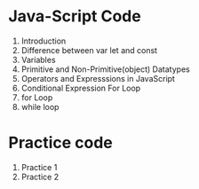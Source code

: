 # Java-Script Code
1. Introduction
1. Difference between var let and const
1. Variables
1. Primitive and Non-Primitive(object) Datatypes
1. Operators and Expresssions in JavaScript 
1. Conditional Expression For Loop
1. for Loop
1. while loop

# Practice code
1. Practice 1 
1. Practice 2 